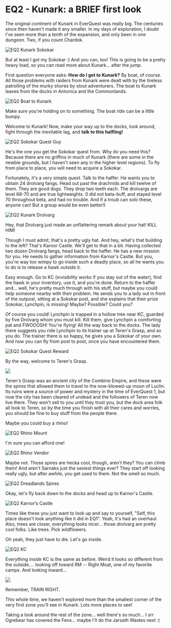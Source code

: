 # EQ2 - Kunark: a BRIEF first look

The original continent of Kunark in EverQuest was really big. The centuries since then haven't made it any smaller. In my days of exploration, I doubt I've seen more than a tenth of the expansion, and only been in one dungeon. Two, if you count Chardok.

![EQ2 Kunark Sokokar](http://westkarana.com/wp-content/uploads/2007/11/everquest2-2007-11-03-17-52-42-75.jpg)

But at least I got my Sokokar :) And you can, too! This is going to be a pretty heavy load, so you can read more about Kunark... after the jump.



First question everyone asks: **How do I get to Kunark?** By boat, of course. All those problems with raiders from Kunark were dealt with by the tireless patrolling of the murky shores by stout adventurers. The boat to Kunark leaves from the docks in Antonica and the Commonlands.

![EQ2 Boat to Kunark](http://westkarana.com/wp-content/uploads/2007/11/everquest2-2007-11-02-22-20-21-31.jpg)

Make sure you're holding on to something. The boat ride can be a little bumpy.

Welcome to Kunark! Now, make your way up to the docks, look around, fight through the inevitable lag, and **talk to this halfling!**

![EQ2 Sokokar Quest Guy](http://westkarana.com/wp-content/uploads/2007/11/everquest2-2007-11-06-07-26-15-75.jpg)

He's the one you get the Sokokar quest from. Why do you need this? Because there are no griffins in much of Kunark (there are some in the newbie grounds, but I haven't seen any in the higher level regions). To fly from place to place, you will need to acquire a Sokokar.

Fortunately, it's a very simple quest. Talk to the haffer. He wants you to obtain 24 drolvarg fangs. Head out past the drachnids and kill twelve of them. They are good dogs. They drop two teeth each. The drolvargs are level 68-70 and are true lightweights. (I did not beta-buff, and stayed level 70 throughout beta, and had no trouble. And if a troub can solo these, anyone can! But a group would be even better!)

![EQ2 Kunark Drolvarg](http://westkarana.com/wp-content/uploads/2007/11/everquest2-2007-11-02-23-04-10-63.jpg)

Hey, that Drolvarg just made an unflattering remark about your hat! KILL HIM!

Though I must admit, that's a pretty ugly hat. And hey, what's that building to the left? That's Karnor Castle. We'll get to that in a bit. Having collected two dozen Drolvarg fangs, head back to the haffer. He has a new mission for you. He needs to gather information from Karnor's Castle. But you, you're way too wimpy to go inside such a deadly place, so all he wants you to do is to release a hawk outside it.

Easy enough. Go to KC (invisibility works if you stay out of the water), find the hawk in your inventory, use it, and you're done. Return to the haffer and... well, he's pretty much through with his stuff, but maybe you could help someone nearby with their problem. He sends you to a lady out in front of the outpost, sitting at a Sokokar post, and she explains that their prize Sokokar, Lynchpin, is missing! Maybe? Possible? Could you?

Of course you could! Lynchpin is trapped in a hollow tree near KC, guarded by five Drolvarg whom you must kill. Kill them, give Lynchpin a comforting pat and FWOOOSH! You're flying! All the way back to the docks. The lady there suggests you ride Lynchpin to its trainer up at Teren's Grasp, and so you do. The trainer there is so happy, he gives you a Sokokar of your own. And now you can fly from post to post, once you have encountered them.

![EQ2 Sokokar Quest Reward](http://westkarana.com/wp-content/uploads/2007/11/everquest2-2007-11-03-17-57-23-91.jpg)

By the way, welcome to Teren's Grasp.

![](http://westkarana.com/wp-content/uploads/2007/11/everquest2-2007-11-03-01-17-52-53.jpg)

Teren's Grasp was an ancient city of the Combine Empire, and these were the spires that allowed them to travel to the now-blowed-up moon of Luclin. Its ruins were a source of power and mystery in the time of EverQuest 1, but now the city has been cleared of undead and the followers of Teren now live there. They won't sell to you until they trust you, but the dock area folk all look to Teren, so by the time you finish with all their cares and worries, you should be fine to buy stuff from the people there.

Maybe you could buy a rhino!

![EQ2 Rhino Mount](http://westkarana.com/wp-content/uploads/2007/11/everquest2-2007-11-03-15-49-44-66.jpg)

I'm sure you can afford one!

![EQ2 Rhino Vendor](http://westkarana.com/wp-content/uploads/2007/11/everquest2-2007-11-03-02-33-02-15.jpg)

Maybe not. Those spires are hecka cool, though, aren't they? You can climb them! And aren't Sarnaks just the sexiest things ever? They start off looking really ugly, but after awhile, you get used to them. Not the smell so much.

![EQ2 Dreadlands Spires](http://westkarana.com/wp-content/uploads/2007/11/everquest2-2007-11-03-01-36-05-15.jpg)

Okay, let's fly back down to the docks and head up to Karnor's Castle.

![EQ2 Karnor’s Castle](http://westkarana.com/wp-content/uploads/2007/11/everquest2-2007-11-02-23-15-20-56.jpg)

Times like these you just want to look up and say to yourself, "Self, this place doesn't look anything like it did in EQ1". Yeah, it's had an overhaul. Also, trees are closer, everything looks nicer... those drolvarg are pretty cool folks. Like trees. Pick wildflowers.

Oh yeah, they just have to die. Let's go inside.

![EQ2 KC](http://westkarana.com/wp-content/uploads/2007/11/everquest2-2007-11-02-23-06-52-45.jpg)

Everything *inside* KC is the same as before. Weird it looks so different from the outside.... looking off toward RM -- Right Moat, one of my favorite camps. And looking inward...

![](http://westkarana.com/wp-content/uploads/2007/11/everquest2-2007-11-02-23-08-04-89.jpg)

Remember, TRAIN RIGHT.

This whole time, we haven't explored more than the smallest corner of the very first zone you'll see in Kunark. Lots more places to see!

Taking a look around the rest of the zone... well there's so much... I srr Ogrebear has covered the Fens... maybe I'll do the Jarsath Wastes next :)

